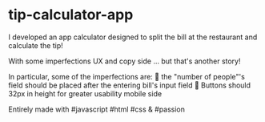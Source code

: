 # tip-calculator-app


I developed an app calculator designed to split the bill at the restaurant and calculate the tip!

With some imperfections UX and copy side ... but that's another story!

In particular, some of the imperfections are:
🙅 the "number of people"'s field should be placed after the entering bill's input field
🙅 Buttons should 32px in height for greater usability mobile side

Entirely made with #javascript #html #css & #passion
